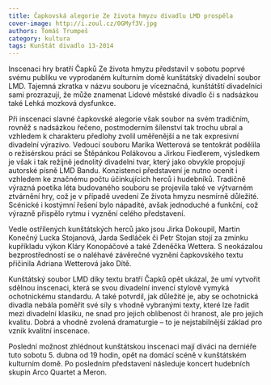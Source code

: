 ```yaml
---
title: Čapkovská alegorie Ze života hmyzu divadlu LMD prospěla
cover-image: http://i.zoul.cz/0GMyf3V.jpg
authors: Tomáš Trumpeš
category: kultura
tags: Kunštát divadlo 13-2014
---
```


Inscenaci hry bratří Čapků Ze života hmyzu představil v sobotu poprvé svému publiku ve vyprodaném kulturním domě kunštátský divadelní soubor LMD. Tajemná zkratka v názvu souboru je víceznačná, kunštátští divadelníci sami prozrazují, že může znamenat Lidové městské divadlo či s nadsázkou také Lehká mozková dysfunkce.

Při inscenaci slavné čapkovské alegorie však soubor na svém tradičním, rovněž s nadsázkou řečeno, postmoderním šílenství tak trochu ubral a vzhledem k charakteru předlohy zvolil uměřenější a ne tak expresivní divadelní výrazivo. Vedoucí souboru Marika Wetterová se tentokrát podělila o režisérskou práci se Štěpánkou Polákovou a Jirkou Fiedlerem, výsledkem je však i tak režijně jednolitý divadelní tvar, který jako obvykle propojují autorské písně LMD Bandu. Konzistenci představení je nutno ocenit i vzhledem ke značnému počtu účinkujících herců i hudebníků.
Tradičně výrazná poetika léta budovaného souboru se projevila také ve výtvarném ztvárnění hry, což je v případě uvedení Ze života hmyzu nesmírně důležité. Scénické i kostýmní řešení bylo nápadité, avšak jednoduché a funkční, což výrazně přispělo rytmu i vyznění celého představení.

Vedle ostřílených kunštátských herců jako jsou Jirka Dokoupil, Martin Konečný Lucka Stojanová, Jarda Sedláček či Petr Stojan stojí za zmínku kupříkladu výkon Kláry Konopáčové a také Zdeněčka Wettera. S neokázalou bezprostředností se o naléhavé závěrečné vyznění čapkovského textu přičinila Adriana Wetterová jako Dítě.

Kunštátský soubor LMD díky textu bratří Čapků opět ukázal, že umí vytvořit sdělnou inscenaci, která se svou divadelní invencí stylově vymyká ochotnickému standardu. A také potvrdil, jak důležité je, aby se ochotnická divadla nebála poměřit své síly s vhodně vybranými texty, které lze řadit mezi divadelní klasiku, ne snad pro jejich oblíbenost či hranost, ale pro jejich kvalitu. Dobrá a vhodně zvolená dramaturgie – to je nejstabilnější základ pro vznik kvalitní inscenace.

Poslední možnost zhlédnout kunštátskou inscenaci mají diváci na derniéře tuto sobotu 5. dubna od 19 hodin, opět na domácí scéně v kunštátském kulturním domě. Po posledním představení následuje koncert hudebních skupin Arco Quartet a Meron.